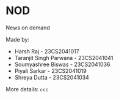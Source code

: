 # NOD
News on demand

Made by:
- Harsh Raj - 23CS2041017
- Taranjit Singh Parwana - 23CS2041041
- Soumyashree Biswas - 23CS2041036
- Piyali Sarkar - 23CS2041019
- Shreya Dutta - 23CS2041034

More details:
```ccc```

